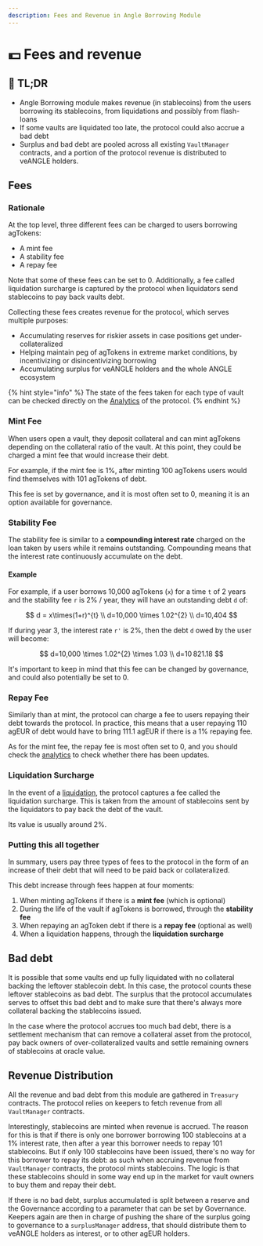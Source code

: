 ```yaml
---
description: Fees and Revenue in Angle Borrowing Module
---
```


# 💵 Fees and revenue

## 🔎 TL;DR

- Angle Borrowing module makes revenue (in stablecoins) from the users borrowing its stablecoins, from liquidations and possibly from flash-loans
- If some vaults are liquidated too late, the protocol could also accrue a bad debt
- Surplus and bad debt are pooled across all existing `VaultManager` contracts, and a portion of the protocol revenue is distributed to veANGLE holders.

## Fees

### Rationale

At the top level, three different fees can be charged to users borrowing agTokens:

- A mint fee
- A stability fee
- A repay fee

Note that some of these fees can be set to 0. Additionally, a fee called liquidation surcharge is captured by the protocol when liquidators send stablecoins to pay back vaults debt.

Collecting these fees creates revenue for the protocol, which serves multiple purposes:

- Accumulating reserves for riskier assets in case positions get under-collateralized
- Helping maintain peg of agTokens in extreme market conditions, by incentivizing or disincentivizing borrowing
- Accumulating surplus for veANGLE holders and the whole ANGLE ecosystem

{% hint style="info" %}
The state of the fees taken for each type of vault can be checked directly on the [Analytics](https://analytics.angle.money) of the protocol.
{% endhint %}

### Mint Fee

When users open a vault, they deposit collateral and can mint agTokens depending on the collateral ratio of the vault. At this point, they could be charged a mint fee that would increase their debt.

For example, if the mint fee is 1%, after minting 100 agTokens users would find themselves with 101 agTokens of debt.

This fee is set by governance, and it is most often set to 0, meaning it is an option available for governance.

### Stability Fee

The stability fee is similar to a **compounding interest rate** charged on the loan taken by users while it remains outstanding. Compounding means that the interest rate continuously accumulate on the debt.

#### Example

For example, if a user borrows 10,000 agTokens (`x`) for a time `t` of 2 years and the stability fee `r` is 2% / year, they will have an outstanding debt `d` of:

$$
d = x\times(1+r)^{t} \\ d=10,000 \times 1.02^{2} \\ d=10,404
$$

If during year 3, the interest rate `r'` is 2%, then the debt `d` owed by the user will become:

$$
d=10,000 \times 1.02^{2} \times 1.03 \\ d=10 821.18
$$

It's important to keep in mind that this fee can be changed by governance, and could also potentially be set to 0.

### Repay Fee

Similarly than at mint, the protocol can charge a fee to users repaying their debt towards the protocol. In practice, this means that a user repaying 110 agEUR of debt would have to bring 111.1 agEUR if there is a 1% repaying fee.

As for the mint fee, the repay fee is most often set to 0, and you should check the [analytics](https://analytics.angle.money) to check whether there has been updates.

### Liquidation Surcharge

In the event of a [liquidation](../../new-module/liquidations.md), the protocol captures a fee called the liquidation surcharge. This is taken from the amount of stablecoins sent by the liquidators to pay back the debt of the vault.

Its value is usually around 2%.

### Putting this all together

In summary, users pay three types of fees to the protocol in the form of an increase of their debt that will need to be paid back or collateralized.

This debt increase through fees happen at four moments:

1. When minting agTokens if there is a **mint fee** (which is optional)
2. During the life of the vault if agTokens is borrowed, through the **stability fee**
3. When repaying an agToken debt if there is a **repay fee** (optional as well)
4. When a liquidation happens, through the **liquidation surcharge**

## Bad debt

It is possible that some vaults end up fully liquidated with no collateral backing the leftover stablecoin debt. In this case, the protocol counts these leftover stablecoins as bad debt. The surplus that the protocol accumulates serves to offset this bad debt and to make sure that there's always more collateral backing the stablecoins issued.

In the case where the protocol accrues too much bad debt, there is a settlement mechanism that can remove a collateral asset from the protocol, pay back owners of over-collateralized vaults and settle remaining owners of stablecoins at oracle value.

## Revenue Distribution

All the revenue and bad debt from this module are gathered in `Treasury` contracts. The protocol relies on keepers to fetch revenue from all `VaultManager` contracts.

Interestingly, stablecoins are minted when revenue is accrued. The reason for this is that if there is only one borrower borrowing 100 stablecoins at a 1% interest rate, then after a year this borrower needs to repay 101 stablecoins. But if only 100 stablecoins have been issued, there's no way for this borrower to repay its debt: as such when accruing revenue from `VaultManager` contracts, the protocol mints stablecoins. The logic is that these stablecoins should in some way end up in the market for vault owners to buy them and repay their debt.

If there is no bad debt, surplus accumulated is split between a reserve and the Governance according to a parameter that can be set by Governance. Keepers again are then in charge of pushing the share of the surplus going to governance to a `surplusManager` address, that should distribute them to veANGLE holders as interest, or to other agEUR holders.
